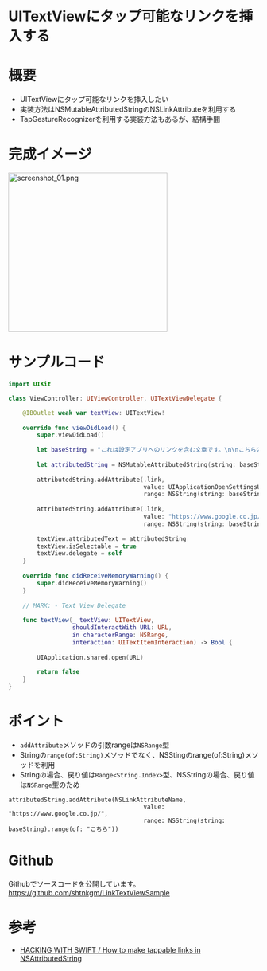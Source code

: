 # UITextViewにタップ可能なリンクを挿入する
# 概要
 - UITextViewにタップ可能なリンクを挿入したい
 - 実装方法はNSMutableAttributedStringのNSLinkAttributeを利用する
 - TapGestureRecognizerを利用する実装方法もあるが、結構手間

# 完成イメージ
<img width="320" alt="screenshot_01.png" src="https://qiita-image-store.s3.amazonaws.com/0/113553/5a8c91a3-49d1-88d0-7b27-ff881fe866f2.png">

# サンプルコード

```swift:ViewController.swift
import UIKit

class ViewController: UIViewController, UITextViewDelegate {

    @IBOutlet weak var textView: UITextView!
    
    override func viewDidLoad() {
        super.viewDidLoad()
        
        let baseString = "これは設定アプリへのリンクを含む文章です。\n\nこちらのリンクはGoogle検索です"
        
        let attributedString = NSMutableAttributedString(string: baseString)
        
        attributedString.addAttribute(.link,
                                      value: UIApplicationOpenSettingsURLString,
                                      range: NSString(string: baseString).range(of: "設定アプリへのリンク"))
        
        attributedString.addAttribute(.link,
                                      value: "https://www.google.co.jp/",
                                      range: NSString(string: baseString).range(of: "こちら"))
        
        textView.attributedText = attributedString
        textView.isSelectable = true
        textView.delegate = self
    }
  
    override func didReceiveMemoryWarning() {
        super.didReceiveMemoryWarning()
    }
    
    // MARK: - Text View Delegate
    
    func textView(_ textView: UITextView,
                  shouldInteractWith URL: URL,
                  in characterRange: NSRange,
                  interaction: UITextItemInteraction) -> Bool {
        
        UIApplication.shared.open(URL)
        
        return false
    }
}
```

# ポイント
 - `addAttribute`メソッドの引数rangeは`NSRange`型
 - Stringの`range(of:String)`メソッドでなく、NSStingのrange(of:String)メソッドを利用
 - Stringの場合、戻り値は`Range<String.Index>`型、NSStringの場合、戻り値は`NSRange`型のため

```swift:一部抜粋
attributedString.addAttribute(NSLinkAttributeName,
                                      value: "https://www.google.co.jp/",
                                      range: NSString(string: baseString).range(of: "こちら"))
```

# Github
Githubでソースコードを公開しています。
https://github.com/shtnkgm/LinkTextViewSample

# 参考
 - [HACKING WITH SWIFT / How to make tappable links in NSAttributedString](https://www.hackingwithswift.com/example-code/system/how-to-make-tappable-links-in-nsattributedstring)

